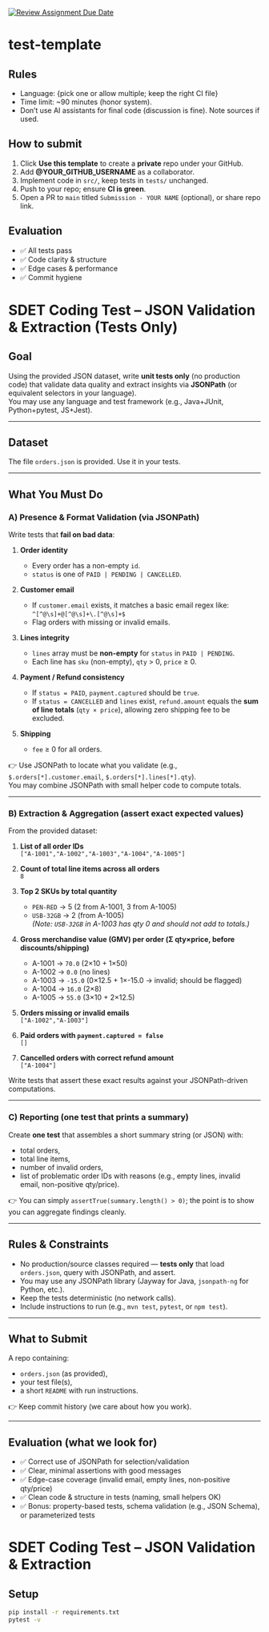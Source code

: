 [![Review Assignment Due Date](https://classroom.github.com/assets/deadline-readme-button-22041afd0340ce965d47ae6ef1cefeee28c7c493a6346c4f15d667ab976d596c.svg)](https://classroom.github.com/a/iR6i90R4)
# test-template

## Rules
- Language: {pick one or allow multiple; keep the right CI file}
- Time limit: ~90 minutes (honor system).
- Don’t use AI assistants for final code (discussion is fine). Note sources if used.

## How to submit
1. Click **Use this template** to create a **private** repo under your GitHub.
2. Add **@YOUR_GITHUB_USERNAME** as a collaborator.
3. Implement code in `src/`, keep tests in `tests/` unchanged.
4. Push to your repo; ensure **CI is green**.
5. Open a PR to `main` titled `Submission - YOUR NAME` (optional), or share repo link.

## Evaluation
- ✅ All tests pass
- ✅ Code clarity & structure
- ✅ Edge cases & performance
- ✅ Commit hygiene


# SDET Coding Test – JSON Validation & Extraction (Tests Only)

## Goal
Using the provided JSON dataset, write **unit tests only** (no production code) that validate data quality and extract insights via **JSONPath** (or equivalent selectors in your language).  
You may use any language and test framework (e.g., Java+JUnit, Python+pytest, JS+Jest).

---

## Dataset
The file `orders.json` is provided. Use it in your tests.

---

## What You Must Do

### A) Presence & Format Validation (via JSONPath)

Write tests that **fail on bad data**:

1. **Order identity**
   - Every order has a non-empty `id`.
   - `status` is one of `PAID | PENDING | CANCELLED`.

2. **Customer email**
   - If `customer.email` exists, it matches a basic email regex like:  
     `^[^@\s]+@[^@\s]+\.[^@\s]+$`
   - Flag orders with missing or invalid emails.

3. **Lines integrity**
   - `lines` array must be **non-empty** for `status` in `PAID | PENDING`.
   - Each line has `sku` (non-empty), `qty` > 0, `price` ≥ 0.

4. **Payment / Refund consistency**
   - If `status = PAID`, `payment.captured` should be `true`.
   - If `status = CANCELLED` and `lines` exist, `refund.amount` equals the **sum of line totals** (`qty × price`), allowing zero shipping fee to be excluded.

5. **Shipping**
   - `fee` ≥ 0 for all orders.

👉 Use JSONPath to locate what you validate (e.g., `$.orders[*].customer.email`, `$.orders[*].lines[*].qty`).  
You may combine JSONPath with small helper code to compute totals.

---

### B) Extraction & Aggregation (assert exact expected values)

From the provided dataset:

1. **List of all order IDs**  
   `["A-1001","A-1002","A-1003","A-1004","A-1005"]`

2. **Count of total line items across all orders**  
   `8`

3. **Top 2 SKUs by total quantity**
   - `PEN-RED` → 5 (2 from A-1001, 3 from A-1005)  
   - `USB-32GB` → 2 (from A-1005)  
   *(Note: `USB-32GB` in A-1003 has qty 0 and should not add to totals.)*

4. **Gross merchandise value (GMV) per order (Σ qty×price, before discounts/shipping)**
   - A-1001 → `70.0` (2×10 + 1×50)  
   - A-1002 → `0.0` (no lines)  
   - A-1003 → `-15.0` (0×12.5 + 1×-15.0 → invalid; should be flagged)  
   - A-1004 → `16.0` (2×8)  
   - A-1005 → `55.0` (3×10 + 2×12.5)

5. **Orders missing or invalid emails**  
   `["A-1002","A-1003"]`

6. **Paid orders with `payment.captured = false`**  
   `[]`

7. **Cancelled orders with correct refund amount**  
   `["A-1004"]`

Write tests that assert these exact results against your JSONPath-driven computations.

---

### C) Reporting (one test that prints a summary)

Create **one test** that assembles a short summary string (or JSON) with:
- total orders,
- total line items,
- number of invalid orders,
- list of problematic order IDs with reasons (e.g., empty lines, invalid email, non-positive qty/price).

👉 You can simply `assertTrue(summary.length() > 0)`; the point is to show you can aggregate findings cleanly.

---

## Rules & Constraints
- No production/source classes required — **tests only** that load `orders.json`, query with JSONPath, and assert.
- You may use any JSONPath library (Jayway for Java, `jsonpath-ng` for Python, etc.).
- Keep the tests deterministic (no network calls).
- Include instructions to run (e.g., `mvn test`, `pytest`, or `npm test`).

---

## What to Submit
A repo containing:
- `orders.json` (as provided),
- your test file(s),
- a short `README` with run instructions.

👉 Keep commit history (we care about how you work).

---

## Evaluation (what we look for)
- ✅ Correct use of JSONPath for selection/validation  
- ✅ Clear, minimal assertions with good messages  
- ✅ Edge-case coverage (invalid email, empty lines, non-positive qty/price)  
- ✅ Clean code & structure in tests (naming, small helpers OK)  
- ✅ Bonus: property-based tests, schema validation (e.g., JSON Schema), or parameterized tests


# SDET Coding Test – JSON Validation & Extraction

## Setup
```bash
pip install -r requirements.txt
pytest -v
